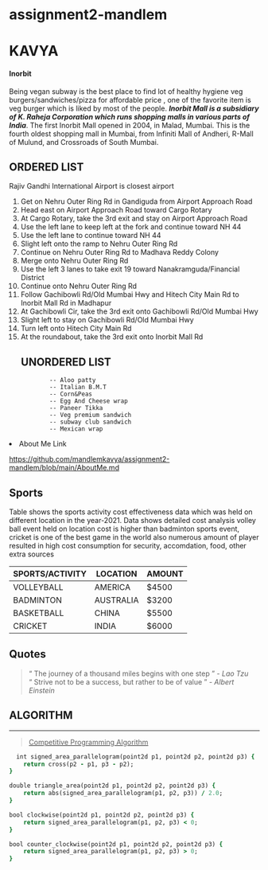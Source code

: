 # assignment2-mandlem
# KAVYA #
#### Inorbit
Being vegan subway is the best place to find lot of healthy hygiene veg burgers/sandwiches/pizza for affordable price , one of the favorite item is veg burger which is liked by most of the people.
***Inorbit Mall is a subsidiary of K. Raheja Corporation which runs shopping malls in various parts of India***. The first Inorbit Mall opened in 2004, in Malad, Mumbai. This is the fourth oldest shopping mall in Mumbai, from Infiniti Mall of Andheri, R-Mall of Mulund, and Crossroads of South Mumbai.

<section>

<h1> ORDERED LIST </h1>
Rajiv Gandhi International Airport is closest airport
<ol>
<li> Get on Nehru Outer Ring Rd in Gandiguda from Airport Approach Road </li>
<li> Head east on Airport Approach Road toward Cargo Rotary </li>
<li> At Cargo Rotary, take the 3rd exit and stay on Airport Approach Road </li>
<li> Use the left lane to keep left at the fork and continue toward NH 44 </li>
<li> Use the left lane to continue toward NH 44 </li>
<li> Slight left onto the ramp to Nehru Outer Ring Rd </li>
<li> Continue on Nehru Outer Ring Rd to Madhava Reddy Colony </li>
<li> Merge onto Nehru Outer Ring Rd </li>
<li> Use the left 3 lanes to take exit 19 toward Nanakramguda/Financial District </li>
<li> Continue onto Nehru Outer Ring Rd </li>
<li> Follow Gachibowli Rd/Old Mumbai Hwy and Hitech City Main Rd to Inorbit Mall Rd in Madhapur </li>
<li> At Gachibowli Cir, take the 3rd exit onto Gachibowli Rd/Old Mumbai Hwy </li>
<li> Slight left to stay on Gachibowli Rd/Old Mumbai Hwy </li>
<li> Turn left onto Hitech City Main Rd </li>
<li> At the roundabout, take the 3rd exit onto Inorbit Mall Rd </li>
</ol>
<ul>
<h1> UNORDERED LIST </h1> 

            -- Aloo patty
            -- Italian B.M.T
            -- Corn&Peas
            -- Egg And Cheese wrap
            -- Paneer Tikka
            -- Veg premium sandwich
            -- subway club sandwich
            -- Mexican wrap
</ul>

</section>


<li> About Me Link </li> 



https://github.com/mandlemkavya/assignment2-mandlem/blob/main/AboutMe.md

<section>

<h2> Sports </h2>
<p>  Table shows the sports activity cost effectiveness data which was held on different location in the year-2021. Data shows detailed cost analysis volley ball event held on location cost is higher than badminton sports event, cricket is one of the best game in the world also numerous amount of player resulted in high cost consumption for security, accomdation, food, other extra sources </p>

| SPORTS/ACTIVITY | LOCATION | AMOUNT |
| ------------- | ------------- | ------------- |
| VOLLEYBALL  | AMERICA  | $4500  |
| BADMINTON  | AUSTRALIA  | $3200  |
| BASKETBALL  | CHINA  | $5500  |
| CRICKET  | INDIA  | $6000  |

</section>

<section>
<h2> Quotes </h2>
<blockquote> <q>  The journey of a thousand miles begins with one step </q>
<i> - Lao Tzu </i>
</br>
<q> Strive not to be a success, but rather to be of value </q>
<i> - Albert Einstein </i>
</blockquote>
</section>

<section>
  <h1>ALGORITHM </h1>
<hr>
  <a href="https://cp-algorithms.com/geometry/oriented-triangle-area.html"><blockquote>Competitive Programming Algorithm</blockquote></a>
 
```ruby
  int signed_area_parallelogram(point2d p1, point2d p2, point2d p3) {
    return cross(p2 - p1, p3 - p2);
}

double triangle_area(point2d p1, point2d p2, point2d p3) {
    return abs(signed_area_parallelogram(p1, p2, p3)) / 2.0;
}

bool clockwise(point2d p1, point2d p2, point2d p3) {
    return signed_area_parallelogram(p1, p2, p3) < 0;
}

bool counter_clockwise(point2d p1, point2d p2, point2d p3) {
    return signed_area_parallelogram(p1, p2, p3) > 0;
}
```
 
</section>